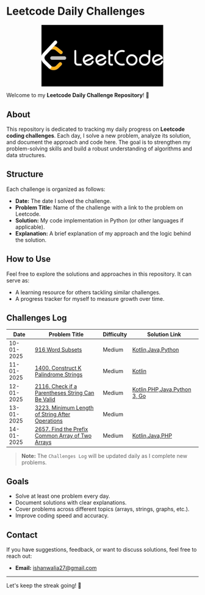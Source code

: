 # Leetcode Daily Challenges 
<center><img src="dataset-cover.jpg" width="320px" align="center"></center>

Welcome to my **Leetcode Daily Challenge Repository**! 🚀

## About
This repository is dedicated to tracking my daily progress on **Leetcode coding challenges**. Each day, I solve a new problem, analyze its solution, and document the approach and code here. The goal is to strengthen my problem-solving skills and build a robust understanding of algorithms and data structures.

## Structure
Each challenge is organized as follows:

- **Date:** The date I solved the challenge.
- **Problem Title:** Name of the challenge with a link to the problem on Leetcode.
- **Solution:** My code implementation in Python (or other languages if applicable).
- **Explanation:** A brief explanation of my approach and the logic behind the solution.

## How to Use
Feel free to explore the solutions and approaches in this repository. It can serve as:
- A learning resource for others tackling similar challenges.
- A progress tracker for myself to measure growth over time.

## Challenges Log
| Date       | Problem Title                     | Difficulty | Solution Link   |
|------------|-----------------------------------|------------|-----------------|
| 10-01-2025 | [916 Word Subsets](https://github.com/ishanwalia7579/Daily-Leetcode-Challenge/blob/main/916.%20Word%20Subsets.md)                 | Medium     | [Kotlin,Java,Python](https://github.com/ishanwalia7579/Daily-Leetcode-Challenge/blob/main/916.%20Word%20Subsets.md)|
| 11-01-2025 | [1400. Construct K Palindrome Strings](https://github.com/ishanwalia7579/Daily-Leetcode-Challenge/blob/main/1400.%20Construct%20K%20Palindrome%20Strings.md)              | Medium      | [Kotlin](https://github.com/ishanwalia7579/Daily-Leetcode-Challenge/blob/main/1400.%20Construct%20K%20Palindrome%20Strings.md)|
| 12-01-2025 | [2116. Check if a Parentheses String Can Be Valid](https://github.com/ishanwalia7579/Daily-Leetcode-Challenge/blob/main/2116.%20Check%20if%20a%20Parentheses%20String%20Can%20Be%20Valid.md)  | Medium       | [Kotlin,PHP,Java,Python 3, Go ](https://github.com/ishanwalia7579/Daily-Leetcode-Challenge/blob/main/2116.%20Check%20if%20a%20Parentheses%20String%20Can%20Be%20Valid.md) |
| 13-01-2025 | [3223. Minimum Length of String After Operations]() | Medium | []() |
| 14-01-2025 | [2657. Find the Prefix Common Array of Two Arrays]() | Medium | [Kotlin,Java,PHP]() |


> **Note:** The `Challenges Log` will be updated daily as I complete new problems.

## Goals
- Solve at least one problem every day.
- Document solutions with clear explanations.
- Cover problems across different topics (arrays, strings, graphs, etc.).
- Improve coding speed and accuracy.

## Contact
If you have suggestions, feedback, or want to discuss solutions, feel free to reach out: 
- **Email:** ishanwalia27@gmail.com

---

Let's keep the streak going! 💪

